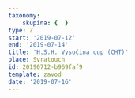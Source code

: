 ```yaml
---
taxonomy:
    skupina: {  }
type: Z
start: '2019-07-12'
end: '2019-07-14'
title: 'H.S.H. Vysočina cup (CHT)'
place: Svratouch
id: 20190712-b969faf9
template: zavod
date: '2019-07-16'
---
```

